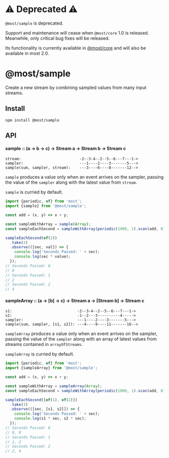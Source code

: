 # ⚠️ Deprecated ⚠️
 
`@most/sample` is deprecated.

Support and maintenance will cease when `@most/core` 1.0 is released. Meanwhile, only critical bug fixes will be released. 

Its functionality is currently available in [@most/core](http://mostcore.readthedocs.io/en/latest/api.html#sample) and will also be available in most 2.0.

# @most/sample
 
Create a new stream by combining sampled values from many input streams.

## Install

`npm install @most/sample`

## API

#### sample :: (a → b → c) → Stream a → Stream b → Stream c

```
stream:                          -2--3-4--2--5--6---7---1->
sampler:                         ---1----2----3-------5--->
sample(sum, sampler, stream):    ---3----6----8-------12-->
```
`sample` produces a value only when an event arrives on the sampler,
passing the value of the `sampler` along with the latest value from
`stream`.

`sample` is curried by default.

```js
import {periodic, of} from 'most';
import {sample} from '@most/sample';

const add = (x, y) => x + y;

const sampleWithArray = sample(Array);
const sampleEachSecond = sampleWithArray(periodic(1000, 1).scan(add, 0));

sampleEachSecond(of(2))
  .take(3)
  .observe(([sec, val]) => {
    console.log('Seconds Passed: ' + sec);
    console.log(sec * value);
  });
// Seconds Passed: 0
// 0
// Seconds Passed: 1
// 2
// Seconds Passed: 2
// 4

```

#### sampleArray :: (a → [b] → c) → Stream a → [Stream b] → Stream c

```
s1:                             -2--3-4--2--5--6---7---1->
s2:                             -1--2---3----------4----->
sampler:                        ---1----2----3-------5--->
sample(sum, sampler, [s1, s2]): ---4----9----11-------16-->
```
`sampleArray` produces a value only when an event arrives on the sampler,
passing the value of the `sampler` along with an array of latest values from
streams contained in `arrayOfStreams`.

`sampleArray` is curried by default.

```js
import {periodic, of} from 'most';
import {sampleArray} from '@most/sample';

const add = (x, y) => x + y;

const sampleWithArray = sampleArray(Array);
const sampleEachSecond = sampleWithArray(periodic(1000, 1).scan(add, 0));

sampleEachSecond([of(1), of(2)])
  .take(3)
  .observe(([sec, [s1, s2]]) => {
    console.log('Seconds Passed: ' + sec);
    console.log(s1 * sec, s2 * sec);
  });
// Seconds Passed: 0
// 0, 0
// Seconds Passed: 1
// 1, 2
// Seconds Passed: 2
// 2, 4

```
